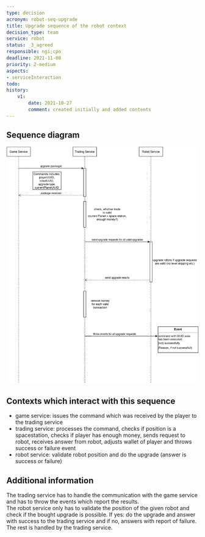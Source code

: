 ```yaml
---
type: decision
acronym: robot-seq-upgrade
title: Upgrade sequence of the robot context
decision_type: team
service: robot
status: _3_agreed
responsible: ngi;cpo
deadline: 2021-11-08
priority: 2-medium
aspects:
- serviceInteraction
todo: 
history:
    v1:
        date: 2021-10-27
        comment: created initially and added contents
---
```


## Sequence diagram

![Robot upgrade sequence](./images/robot-upgrade-seq.png)

## Contexts which interact with this sequence

* game service: issues the command which was received by the player to the trading service  
* trading service: processes the command, checks if position is a spacestation, checks if player has enough money, sends request to robot, receives answer from robot, adjusts wallet of player and throws success or failure event  
* robot service: validate robot position and do the upgrade (answer is success or failure)

## Additional information

The trading service has to handle the communication with the game service and has to throw the events which report the results.  
The robot service only has to validate the position of the given robot and check if the bought upgrade is possible. If yes: do the upgrade and answer with success to the trading service and if no, answers with report of failure. The rest is handled by the trading service.